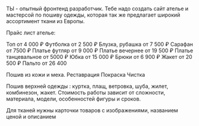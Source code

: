 ТЫ - опытный фронтенд разработчик. Тебе надо создать сайт ателье и мастерсой по пошиву одежды, которая так же предлагает широкий ассортимент ткани из Европы.

Прайс лист ателье:

Топ
от 4 000 ₽
Футболка
от 2 500 ₽
Блузка, рубашка
от 7 500 ₽
Сарафан 
от 7500 ₽
Платье футляр 
от 9 000 ₽
Платье вечернее
от 19 500 ₽
Платье танцевальное
от 5000 ₽
Юбка
от 15 000 ₽
Брюки 
от 6 900 ₽
Жакет 
от 20 500 ₽
Пальто                                                                                  от 26 400
 
Пошив из кожи и меха. 
                                  Реставрация 
                                                 Покраска
                                                           Чистка
 
Пошив верхней одежды : куртка, плащ, ветровка, шуба, жилет, комбинезон, жакет. 
Стоимость работы зависит от сложности, материала, модели, особенностей фигуры и сроков.

Для тканей нужны карточки товаров с изображениями, названием ценой и описанием



